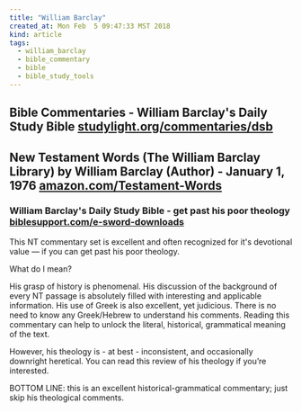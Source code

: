 ```yaml
---
title: "William Barclay"
created_at: Mon Feb  5 09:47:33 MST 2018
kind: article
tags:
  - william_barclay
  - bible_commentary
  - bible
  - bible_study_tools
---
```


<h2>
  Bible Commentaries - William Barclay's Daily Study Bible
  <a href="https://www.studylight.org/commentaries/dsb.html" target="_blank">studylight.org/commentaries/dsb</a>
</h2>

<h2>
  New Testament Words (The William Barclay Library) by William Barclay (Author) - January 1, 1976
  <a href="https://www.amazon.com/Testament-Words-William-Barclay-Library/dp/066424761X" target="_blank">amazon.com/Testament-Words</a>
</h2>

<h3>
  William Barclay's Daily Study Bible - get past his poor theology
  <a href="http://www.biblesupport.com/e-sword-downloads/file/9560-william-barclays-daily-study-bible/" target="_blank">biblesupport.com/e-sword-downloads</a>
</h3>

This NT commentary set is excellent and often recognized for it's
devotional value — if you can get past his poor theology.

What do I mean?

His grasp of history is phenomenal. His discussion of the background of
every NT passage is absolutely filled with interesting and applicable
information. His use of Greek is also excellent, yet judicious. There
is no need to know any Greek/Hebrew to understand his comments. Reading
this commentary can help to unlock the literal, historical, grammatical
meaning of the text.

However, his theology is - at best - inconsistent, and occasionally
downright heretical. You can read this review of his theology if you’re
interested.

BOTTOM LINE: this is an excellent historical-grammatical commentary;
just skip his theological comments.

<!--
html boilerplate
<a href="" target="_blank"></a>
<a name=""></a>
<img src="" width="400px">
<ul>
  <li></li>
</ul>
<pre>
</pre>
<p style="margin-bottom: 2em;"></p>
<hr style="border: 0; height: 3px; background: #333; background-image: linear-gradient(to right, #ccc, #333, #ccc);">
<pre><code>
</code></pre>
<math xmlns='http://www.w3.org/1998/Math/MathML' display='block'>
</math>
-->
